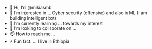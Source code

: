 - 👋 Hi, I’m @mikiasmb
- 👀 I’m interested in ... Cyber security (offensive) and also in ML (I am building intelligent bot)
- 🌱 I’m currently learning ... towards my interest
- 💞️ I’m looking to collaborate on ... 
- 📫 How to reach me ...  
- ⚡ Fun fact: ... I live in Ethiopia

<!---
mikiasmb/mikiasmb is a ✨ special ✨ repository because its `README.md` (this file) appears on your GitHub profile.
You can click the Preview link to take a look at your changes.
--->
